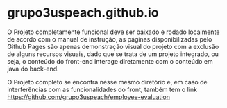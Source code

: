# grupo3uspeach.github.io

O Projeto completamente funcional deve ser baixado e rodado localmente de acordo com o manual de instrução,
as páginas disponibilizadas pelo Github Pages são apenas demonstração visual do projeto com a exclusão de alguns recursos visuais,
dado que se trata de um projeto integrado, ou seja, o conteúdo do front-end interage diretamente com o conteúdo em java do back-end.

O Projeto completo se encontra nesse mesmo diretório e, 
em caso de interferências com as funcionalidades do front, também tem o link https://github.com/grupo3uspeach/employee-evaluation
